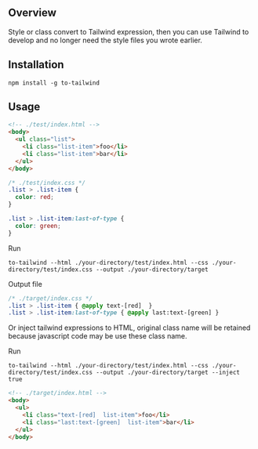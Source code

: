 ## Overview

Style or class convert to Tailwind expression, then you can use Tailwind to 
develop and no longer need the style files you wrote earlier.

## Installation

```
npm install -g to-tailwind
```

## Usage

```html
<!-- ./test/index.html -->
<body>
  <ul class="list">
    <li class="list-item">foo</li>
    <li class="list-item">bar</li>
  </ul>
</body>
```

```css
/* ./test/index.css */
.list > .list-item {
  color: red;
}

.list > .list-item:last-of-type {
  color: green;
}
```

Run

```
to-tailwind --html ./your-directory/test/index.html --css ./your-directory/test/index.css --output ./your-directory/target
```

Output file

```css
/* ./target/index.css */
.list > .list-item { @apply text-[red]  }
.list > .list-item:last-of-type { @apply last:text-[green] }
```

Or inject tailwind expressions to HTML, original class name will be retained 
because javascript code may be use these class name.

Run

```
to-tailwind --html ./your-directory/test/index.html --css ./your-directory/test/index.css --output ./your-directory/target --inject true
```

```html
<!-- ./target/index.html -->
<body>
  <ul>
    <li class="text-[red]  list-item">foo</li>
    <li class="last:text-[green]  list-item">bar</li>
  </ul>
</body>
```

